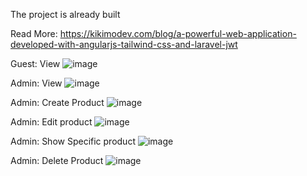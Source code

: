The project is already built

Read More: https://kikimodev.com/blog/a-powerful-web-application-developed-with-angularjs-tailwind-css-and-laravel-jwt

Guest: View
![image](https://github.com/mmuthigani/projectorHub/assets/100126210/e72463f6-843e-48aa-9b71-a526e4864596)

Admin: View
![image](https://github.com/mmuthigani/projectorHub/assets/100126210/fcd4bc68-6fb4-4436-ad4b-701289af20a9)

Admin: Create Product
![image](https://github.com/mmuthigani/projectorHub/assets/100126210/bb975c38-2fbc-4da0-85f8-3324389e5a06)

Admin: Edit product
![image](https://github.com/mmuthigani/projectorHub/assets/100126210/1637d9b1-e487-44ed-a7f1-cb4be4eb62a6)

Admin: Show Specific product
![image](https://github.com/mmuthigani/projectorHub/assets/100126210/a393317b-f295-48cd-bf4c-b85708c3117c)

Admin: Delete Product
![image](https://github.com/mmuthigani/projectorHub/assets/100126210/6c213491-cc8e-45d5-968b-6f00d86ad4f4)





